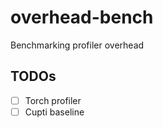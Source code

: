 # overhead-bench

Benchmarking profiler overhead

## TODOs

- [ ] Torch profiler
- [ ] Cupti baseline
